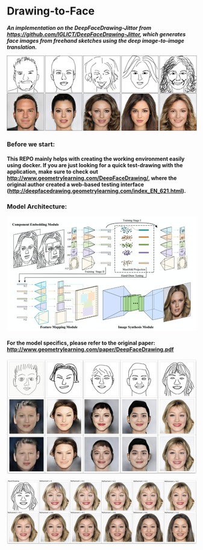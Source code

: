 # Drawing-to-Face

***An implementation on the DeepFaceDrawing-Jittor from https://github.com/IGLICT/DeepFaceDrawing-Jittor, which generates face images from freehand sketches using the deep image-to-image translation.***

![teaser image from original repo](showcase/teaser.jpg)

### Before we start:

#### This REPO mainly helps with creating the working environment easily using docker. If you are just looking for a quick test-drawing with the application, make sure to check out http://www.geometrylearning.com/DeepFaceDrawing/, where the original author created a web-based testing interface (http://deepfacedrawing.geometrylearning.com/index_EN_621.html).

### Model Architecture:

![architecture](showcase/architecture.png)

#### For the model specifics, please refer to the original paper: http://www.geometrylearning.com/paper/DeepFaceDrawing.pdf


![actual image 1](showcase/actualcase1.png)

![actual image 2](showcase/actualcase2.jpg)


